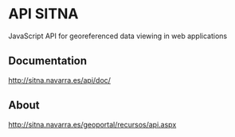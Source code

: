 # API SITNA
JavaScript API for georeferenced data viewing in web applications

## Documentation
http://sitna.navarra.es/api/doc/

## About
http://sitna.navarra.es/geoportal/recursos/api.aspx
